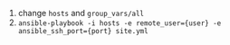 
1. change `hosts` and `group_vars/all`
2. `ansible-playbook -i hosts -e remote_user={user} -e ansible_ssh_port={port} site.yml`
